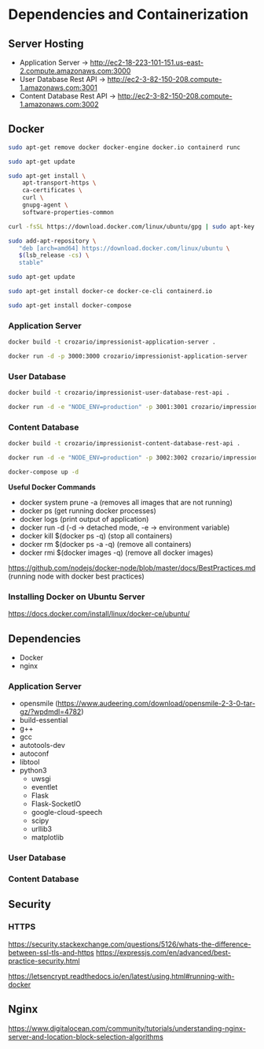 # Dependencies and Containerization

## Server Hosting

- Application Server -> http://ec2-18-223-101-151.us-east-2.compute.amazonaws.com:3000
- User Database Rest API -> http://ec2-3-82-150-208.compute-1.amazonaws.com:3001
- Content Database Rest API -> http://ec2-3-82-150-208.compute-1.amazonaws.com:3002


## Docker 

```bash
sudo apt-get remove docker docker-engine docker.io containerd runc

sudo apt-get update

sudo apt-get install \
    apt-transport-https \
    ca-certificates \
    curl \
    gnupg-agent \
    software-properties-common

curl -fsSL https://download.docker.com/linux/ubuntu/gpg | sudo apt-key add -

sudo add-apt-repository \
   "deb [arch=amd64] https://download.docker.com/linux/ubuntu \
   $(lsb_release -cs) \
   stable"

sudo apt-get update

sudo apt-get install docker-ce docker-ce-cli containerd.io

sudo apt-get install docker-compose
```

### Application Server

```bash
docker build -t crozario/impressionist-application-server .

docker run -d -p 3000:3000 crozario/impressionist-application-server
```

### User Database

```bash
docker build -t crozario/impressionist-user-database-rest-api .

docker run -d -e "NODE_ENV=production" -p 3001:3001 crozario/impressionist-user-database-rest-api
```

### Content Database

```bash
docker build -t crozario/impressionist-content-database-rest-api .

docker run -d -e "NODE_ENV=production" -p 3002:3002 crozario/impressionist-content-database-rest-api

docker-compose up -d
```

**Useful Docker Commands**
- docker system prune -a (removes all images that are not running)
- docker ps (get running docker processes)
- docker logs <container id> (print output of application)
- docker run -d (-d -> detached mode, -e -> environment variable)
- docker kill $(docker ps -q) (stop all containers)
- docker rm $(docker ps -a -q) (remove all containers)
- docker rmi $(docker images -q) (remove all docker images)

https://github.com/nodejs/docker-node/blob/master/docs/BestPractices.md (running node with docker best practices)

### Installing Docker on Ubuntu Server
https://docs.docker.com/install/linux/docker-ce/ubuntu/

## Dependencies

- Docker
- nginx

### Application Server

- opensmile (https://www.audeering.com/download/opensmile-2-3-0-tar-gz/?wpdmdl=4782)
- build-essential
- g++
- gcc
- autotools-dev
- autoconf
- libtool
- python3
	- uwsgi 
	- eventlet
	- Flask
	- Flask-SocketIO
	- google-cloud-speech
	- scipy
	- urllib3
	- matplotlib

### User Database

### Content Database


## Security

### HTTPS

https://security.stackexchange.com/questions/5126/whats-the-difference-between-ssl-tls-and-https
https://expressjs.com/en/advanced/best-practice-security.html


https://letsencrypt.readthedocs.io/en/latest/using.html#running-with-docker

## Nginx

https://www.digitalocean.com/community/tutorials/understanding-nginx-server-and-location-block-selection-algorithms


